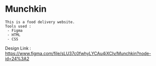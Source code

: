# Munchkin
    
    This is a food delivery website.
    Tools used : 
     - Figma 
     - HTML 
     - CSS 
 Design Link : https://www.figma.com/file/sLU37c0fwhyLYCAu4iXCIv/Munchkin?node-id=24%3A2
